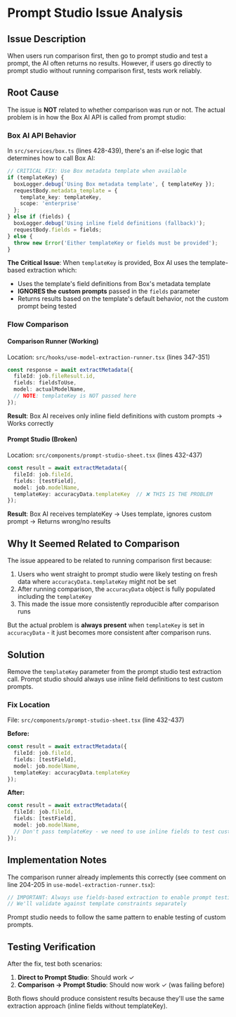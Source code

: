 # Prompt Studio Issue Analysis

## Issue Description

When users run comparison first, then go to prompt studio and test a prompt, the AI often returns no results. However, if users go directly to prompt studio without running comparison first, tests work reliably.

## Root Cause

The issue is **NOT** related to whether comparison was run or not. The actual problem is in how the Box AI API is called from prompt studio:

### Box AI API Behavior

In `src/services/box.ts` (lines 428-439), there's an if-else logic that determines how to call Box AI:

```typescript
// CRITICAL FIX: Use Box metadata template when available
if (templateKey) {
  boxLogger.debug('Using Box metadata template', { templateKey });
  requestBody.metadata_template = {
    template_key: templateKey,
    scope: 'enterprise'
  };
} else if (fields) {
  boxLogger.debug('Using inline field definitions (fallback)');
  requestBody.fields = fields;
} else {
  throw new Error('Either templateKey or fields must be provided');
}
```

**The Critical Issue**: When `templateKey` is provided, Box AI uses the template-based extraction which:
- Uses the template's field definitions from Box's metadata template
- **IGNORES the custom prompts** passed in the `fields` parameter
- Returns results based on the template's default behavior, not the custom prompt being tested

### Flow Comparison

#### Comparison Runner (Working)
Location: `src/hooks/use-model-extraction-runner.tsx` (lines 347-351)

```typescript
const response = await extractMetadata({
  fileId: job.fileResult.id,
  fields: fieldsToUse,
  model: actualModelName,
  // NOTE: templateKey is NOT passed here
});
```

**Result**: Box AI receives only inline field definitions with custom prompts → Works correctly

#### Prompt Studio (Broken)
Location: `src/components/prompt-studio-sheet.tsx` (lines 432-437)

```typescript
const result = await extractMetadata({
  fileId: job.fileId,
  fields: [testField],
  model: job.modelName,
  templateKey: accuracyData.templateKey  // ❌ THIS IS THE PROBLEM
});
```

**Result**: Box AI receives templateKey → Uses template, ignores custom prompt → Returns wrong/no results

## Why It Seemed Related to Comparison

The issue appeared to be related to running comparison first because:

1. Users who went straight to prompt studio were likely testing on fresh data where `accuracyData.templateKey` might not be set
2. After running comparison, the `accuracyData` object is fully populated including the `templateKey`
3. This made the issue more consistently reproducible after comparison runs

But the actual problem is **always present** when `templateKey` is set in `accuracyData` - it just becomes more consistent after comparison runs.

## Solution

Remove the `templateKey` parameter from the prompt studio test extraction call. Prompt studio should always use inline field definitions to test custom prompts.

### Fix Location

File: `src/components/prompt-studio-sheet.tsx` (line 432-437)

**Before:**
```typescript
const result = await extractMetadata({
  fileId: job.fileId,
  fields: [testField],
  model: job.modelName,
  templateKey: accuracyData.templateKey
});
```

**After:**
```typescript
const result = await extractMetadata({
  fileId: job.fileId,
  fields: [testField],
  model: job.modelName,
  // Don't pass templateKey - we need to use inline fields to test custom prompts
});
```

## Implementation Notes

The comparison runner already implements this correctly (see comment on line 204-205 in `use-model-extraction-runner.tsx`):

```typescript
// IMPORTANT: Always use fields-based extraction to enable prompt testing
// We'll validate against template constraints separately
```

Prompt studio needs to follow the same pattern to enable testing of custom prompts.

## Testing Verification

After the fix, test both scenarios:

1. **Direct to Prompt Studio**: Should work ✓
2. **Comparison → Prompt Studio**: Should now work ✓ (was failing before)

Both flows should produce consistent results because they'll use the same extraction approach (inline fields without templateKey).


